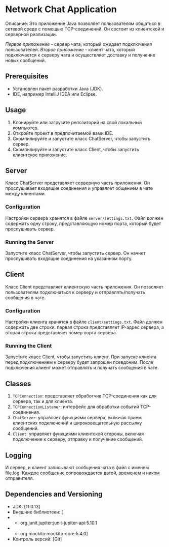 # Network Chat Application
Описание: Это приложение Java позволяет пользователям общаться в сетевой среде с помощью TCP-соединений. Он состоит из клиентской и серверной реализации.

*Первое приложение* - сервер чата, который ожидает подключения пользователей.
*Второе приложение* - клиент чата, который подключается к серверу чата и осуществляет доставку и получение новых сообщений.

## Prerequisites
- Установлен пакет разработки Java (JDK).
- IDE, например IntelliJ IDEA или Eclipse.

## Usage
1. Клонируйте или загрузите репозиторий на свой локальный компьютер.
2. Откройте проект в предпочитаемой вами IDE.
3. Скомпилируйте и запустите класс ChatServer, чтобы запустить сервер.
4. Скомпилируйте и запустите класс Client, чтобы запустить клиентское приложение.

## Server
Класс ChatServer представляет серверную часть приложения. Он прослушивает входящие соединения и управляет общением в чате между клиентами.

### Configuration
Настройки сервера хранятся в файле `server/settings.txt`. Файл должен содержать одну строку, представляющую номер порта, который будет прослушивать сервер.

### Running the Server
Запустите класс ChatServer, чтобы запустить сервер. Он начнет прослушивать входящие соединения на указанном порту.

## Client
Класс Client представляет клиентскую часть приложения. Он позволяет пользователям подключаться к серверу и отправлять/получать сообщения в чате.

### Configuration
Настройки клиента хранятся в файле `client/settings.txt`. Файл должен содержать две строки: первая строка представляет IP-адрес сервера, а вторая строка представляет номер порта сервера.

### Running the Client
Запустите класс Client, чтобы запустить клиент. При запуске клиента перед подключением к серверу будет запрошен псевдоним. После подключения клиент может отправлять и получать сообщения в чате.

## Classes
1. `TCPConnection`: представляет обработчик TCP-соединения как для сервера, так и для клиента.
2. `TCPConnectionListener`: интерфейс для обработки событий TCP-соединения.
3. `ChatServer`: управляет функциями сервера, включая прием клиентских подключений и широковещательную рассылку сообщений.
4. `Client`: управляет функциями клиентской стороны, включая подключение к серверу, отправку и получение сообщений.

## Logging
И сервер, и клиент записывают сообщения чата в файл с именем file.log. Каждое сообщение сопровождается датой, временем и ником отправителя.

## Dependencies and Versioning
- JDK: [11.0.13]
- Внешние библиотеки: [
- - org.junit.jupiter:junit-jupiter-api:5.10.1 
- - org.mockito:mockito-core:5.4.0]
- Контроль версий: [Git]